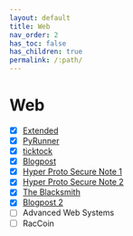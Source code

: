 ```yaml
---
layout: default
title: Web
nav_order: 2
has_toc: false
has_children: true
permalink: /:path/
---
```

# Web
- [x] [Extended](Extended/)
- [x] [PyRunner](PyRunner/)
- [x] [ticktock](ticktock/)
- [x] [Blogpost](Blogpost/)
- [x] [Hyper Proto Secure Note 1](Hyper%20Proto%20Secure%20Note%201/)
- [x] [Hyper Proto Secure Note 2](Hyper%20Proto%20Secure%20Note%202/)
- [x] [The Blacksmith](The%20Blacksmith/)
- [x] [Blogpost 2](Blogpost%202/)
- [ ] Advanced Web Systems
- [ ] RacCoin
